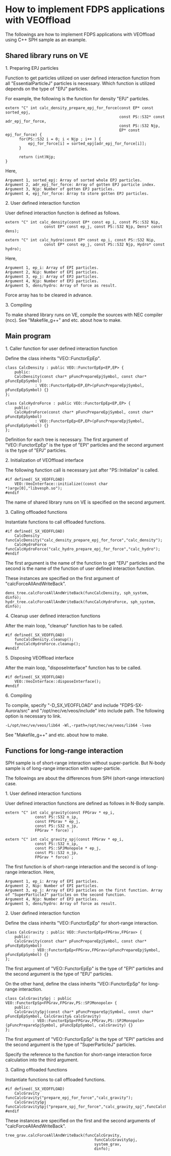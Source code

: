# How to implement FDPS applications with VEOffload
The followings are how to implement FDPS applications with VEOffload using C++ SPH sample as an example.

## Shared library runs on VE
1\. Preparing EPJ particles

Function to get particles utilized on user defined interaction function from all "EssentialParticleJ" particles is necessary. Which function is utilized depends on the type of "EPJ" particles.

For example, the following is the function for density "EPJ" particles.

```
extern "C" int calc_density_prepare_epj_for_force(const EP* const sorted_epj,
                                                  const PS::S32* const adr_epj_for_force,
                                                  const PS::S32 Njp,
                                                  EP* const epj_for_force) {
      for(PS::S32 i = 0; i < Njp ; i++ ) {
          epj_for_force[i] = sorted_epj[adr_epj_for_force[i]];
      }

      return (int)Njp;
}
```

Here,

```
Argument 1, sorted_epj: Array of sorted whole EPJ particles.
Argument 2, adr_epj_for_force: Array of gotten EPJ particle index.
Argument 3, Njp: Number of gotten EPJ particles.
Argument 4, epj_for_force: Array to store gotten EPJ particles.
```

2\. User defined interaction function

User defined interaction function is defined as follows.

```
extern "C" int calc_density(const EP* const ep_i, const PS::S32 Nip,
                 const EP* const ep_j, const PS::S32 Njp, Dens* const dens);

extern "C" int calc_hydro(const EP* const ep_i, const PS::S32 Nip,
                 const EP* const ep_j, const PS::S32 Njp, Hydro* const hydro);
```

Here,

```
Argument 1, ep_i: Array of EPI particles.
Argument 2, Nip: Number of EPI particles.
Argument 3, ep_j: Array of EPJ particles.
Argument 4, Njp: Number of EPJ particles.
Argument 5, dens/hydro: Array of force as result.
```

Force array has to be cleared in advance.

3\. Compiling

To make shared library runs on VE, compile the sources with NEC compiler (ncc). See "Makefile_g++" and etc. about how to make.

## Main program
1\. Caller function for user defined interaction function

Define the class inherits "VEO::FunctorEpEp".

```
class CalcDensity : public VEO::FunctorEpEp<EP,EP> {
    public:
    CalcDensity(const char* pFuncPrepareEpjSymbol, const char* pFuncEpEpSymbol)
             : VEO::FunctorEpEp<EP,EP>(pFuncPrepareEpjSymbol, pFuncEpEpSymbol) {}
};

class CalcHydroForce : public VEO::FunctorEpEp<EP,EP> {
    public:
    CalcHydroForce(const char* pFuncPrepareEpjSymbol, const char* pFuncEpEpSymbol)
             : VEO::FunctorEpEp<EP,EP>(pFuncPrepareEpjSymbol, pFuncEpEpSymbol) {}
};
```

Definition for each tree is necessary. The first argument of "VEO::FunctorEpEp" is the type of "EPI" particles and the second argument is the type of "EPJ" particles.

2\. Initialization of VEOffload interface

The following function call is necessary just after "PS::Initialize" is called.

```
#if defined(_SX_VEOFFLOAD)
    VEO::VeoInterface::initialize((const char *)argv[0],"libvesph.so");
#endif
```

The name of shared library runs on VE is specified on the second argument.

3\. Calling offloaded functions

Instantiate functions to call offloaded functions. 

```
#if defined(_SX_VEOFFLOAD)
    CalcDensity funcCalcDensity("calc_density_prepare_epj_for_force","calc_density");
    CalcHydroForce funcCalcHydroForce("calc_hydro_prepare_epj_for_force","calc_hydro");
#endif
```

The first argument is the name of the function to get "EPJ" particles and the second is the name of the function of user defined interaction function.

These instances are specified on the first argument of "calcForceAllAndWriteBack".

```
dens_tree.calcForceAllAndWriteBack(funcCalcDensity, sph_system, dinfo);
hydr_tree.calcForceAllAndWriteBack(funcCalcHydroForce, sph_system, dinfo);
```

4\. Cleanup user defined interaction functions

After the main loop, "cleanup" function has to be called.

```
#if defined(_SX_VEOFFLOAD)
    funcCalcDensity.cleanup();
    funcCalcHydroForce.cleanup();
#endif
```

5\. Disposing VEOffload interface

After the main loop, "disposeInterface" function has to be called.

```
#if defined(_SX_VEOFFLOAD)
    VEO::VeoInterface::disposeInterface();
#endif
```

6\. Compiling

To compile, specify "-D_SX_VEOFFLOAD" and include "FDPS-SX-Aurora/src" and "/opt/nec/ve/veos/include" into include path. The following option is necessary to link.

```
-L/opt/nec/ve/veos/lib64 -Wl,-rpath=/opt/nec/ve/veos/lib64 -lveo
```

See "Makefile_g++" and etc. about how to make.

## Functions for long-range interaction
SPH sample is of short-range interaction without super-particle. But N-body sample is of long-range interaction  with super-particle.

The followings are about the differences from SPH (short-range interaction) case.

1\. User defined interaction functions

User defined interaction functions are defined as follows in N-Body sample.

```
extern "C" int calc_gravity(const FPGrav * ep_i,
             const PS::S32 n_ip,
             const FPGrav * ep_j,
             const PS::S32 n_jp,
             FPGrav * force) ;

extern "C" int calc_gravity_spj(const FPGrav * ep_i,
             const PS::S32 n_ip,
             const PS::SPJMonopole * ep_j,
             const PS::S32 n_jp,
             FPGrav * force) ;
```

The first function is of short-range interaction and the second is of long-range interaction. Here,

```
Argument 1, ep_i: Array of EPI particles.
Argument 2, Nip: Number of EPI particles.
Argument 3, ep_j: Array of EPJ particles on the first function. Array of "SuperParticleJ" particles on the second function.
Argument 4, Njp: Number of EPJ particles.
Argument 5, dens/hydro: Array of force as result.
```

2\. User defined interaction function

Define the class inherits "VEO::FunctorEpEp" for short-range interaction.

```
class CalcGravity : public VEO::FunctorEpEp<FPGrav,FPGrav> {
    public:
    CalcGravity(const char* pFuncPrepareEpjSymbol, const char* pFuncEpEpSymbol)
            : VEO::FunctorEpEp<FPGrav,FPGrav>(pFuncPrepareEpjSymbol, pFuncEpEpSymbol) {}
};
```

The first argument of "VEO::FunctorEpEp" is the type of "EPI" particles and the second argument is the type of "EPJ" particles.

On the other hand, define the class inherits "VEO::FunctorEpSp" for long-range interaction.

```
class CalcGravitySpj : public VEO::FunctorEpSp<FPGrav,FPGrav,PS::SPJMonopole> {
    public:
    CalcGravitySpj(const char* pFuncPrepareSpjSymbol, const char* pFuncEpEpSymbol, CalcGravity& calcGravity)
            : VEO::FunctorEpSp<FPGrav,FPGrav,PS::SPJMonopole>(pFuncPrepareSpjSymbol, pFuncEpEpSymbol, calcGravity) {}
};
```

The first argument of "VEO::FunctorEpSp" is the type of "EPI" particles and the second argument is the type of "SuperParticleJ" particles.

Specify the reference to the function for short-range interaction force calculation into the third argument.

3\. Calling offloaded functions

Instantiate functions to call offloaded functions. 

```
#if defined(_SX_VEOFFLOAD)
    CalcGravity          funcCalcGravity("prepare_epj_for_force","calc_gravity");
    CalcGravitySpj       funcCalcGravitySpj("prepare_spj_for_force","calc_gravity_spj",funcCalcGravity);
#endif
```

These instances are specified on the first and the second arguments of "calcForceAllAndWriteBack".

```
tree_grav.calcForceAllAndWriteBack(funcCalcGravity,
                                       funcCalcGravitySpj,
                                       system_grav,
                                       dinfo);
```
